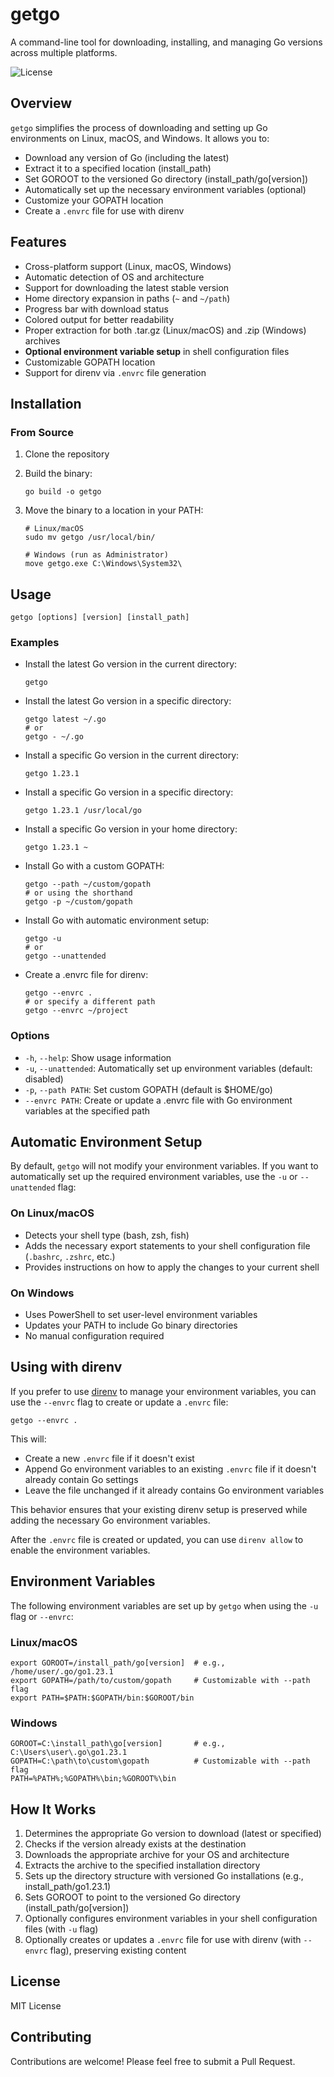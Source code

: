 # getgo

A command-line tool for downloading, installing, and managing Go versions across multiple platforms.

![License](https://img.shields.io/badge/license-MIT-blue.svg)

## Overview

`getgo` simplifies the process of downloading and setting up Go environments on Linux, macOS, and Windows.
It allows you to:

- Download any version of Go (including the latest)
- Extract it to a specified location (install_path)
- Set GOROOT to the versioned Go directory (install_path/go[version])
- Automatically set up the necessary environment variables (optional)
- Customize your GOPATH location
- Create a `.envrc` file for use with direnv

## Features

- Cross-platform support (Linux, macOS, Windows)
- Automatic detection of OS and architecture
- Support for downloading the latest stable version
- Home directory expansion in paths (`~` and `~/path`)
- Progress bar with download status
- Colored output for better readability
- Proper extraction for both .tar.gz (Linux/macOS) and .zip (Windows) archives
- **Optional environment variable setup** in shell configuration files
- Customizable GOPATH location
- Support for direnv via `.envrc` file generation

## Installation

### From Source

1. Clone the repository

2. Build the binary:
   ```
   go build -o getgo
   ```

3. Move the binary to a location in your PATH:
   ```
   # Linux/macOS
   sudo mv getgo /usr/local/bin/

   # Windows (run as Administrator)
   move getgo.exe C:\Windows\System32\
   ```

## Usage

```
getgo [options] [version] [install_path]
```

### Examples

- Install the latest Go version in the current directory:
  ```
  getgo
  ```

- Install the latest Go version in a specific directory:
  ```
  getgo latest ~/.go
  # or 
  getgo - ~/.go
  ```

- Install a specific Go version in the current directory:
  ```
  getgo 1.23.1
  ```

- Install a specific Go version in a specific directory:
  ```
  getgo 1.23.1 /usr/local/go
  ```

- Install a specific Go version in your home directory:
  ```
  getgo 1.23.1 ~
  ```

- Install Go with a custom GOPATH:
  ```
  getgo --path ~/custom/gopath
  # or using the shorthand
  getgo -p ~/custom/gopath
  ```

- Install Go with automatic environment setup:
  ```
  getgo -u
  # or
  getgo --unattended
  ```

- Create a .envrc file for direnv:
  ```
  getgo --envrc .
  # or specify a different path
  getgo --envrc ~/project
  ```

### Options

- `-h`, `--help`: Show usage information
- `-u`, `--unattended`: Automatically set up environment variables (default: disabled)
- `-p`, `--path PATH`: Set custom GOPATH (default is $HOME/go)
- `--envrc PATH`: Create or update a .envrc file with Go environment variables at the specified path

## Automatic Environment Setup

By default, `getgo` will not modify your environment variables. If you want to automatically set up the required
environment variables, use the `-u` or `--unattended` flag:

### On Linux/macOS

- Detects your shell type (bash, zsh, fish)
- Adds the necessary export statements to your shell configuration file (`.bashrc`, `.zshrc`, etc.)
- Provides instructions on how to apply the changes to your current shell

### On Windows

- Uses PowerShell to set user-level environment variables
- Updates your PATH to include Go binary directories
- No manual configuration required

## Using with direnv

If you prefer to use [direnv](https://direnv.net/) to manage your environment variables, you can use the `--envrc` flag
to create or update a `.envrc` file:

```
getgo --envrc .
```

This will:
- Create a new `.envrc` file if it doesn't exist
- Append Go environment variables to an existing `.envrc` file if it doesn't already contain Go settings
- Leave the file unchanged if it already contains Go environment variables

This behavior ensures that your existing direnv setup is preserved while adding the necessary Go environment variables.

After the `.envrc` file is created or updated, you can use `direnv allow` to enable the environment variables.

## Environment Variables

The following environment variables are set up by `getgo` when using the `-u` flag or `--envrc`:

### Linux/macOS

```
export GOROOT=/install_path/go[version]  # e.g., /home/user/.go/go1.23.1
export GOPATH=/path/to/custom/gopath     # Customizable with --path flag
export PATH=$PATH:$GOPATH/bin:$GOROOT/bin
```

### Windows

```
GOROOT=C:\install_path\go[version]       # e.g., C:\Users\user\.go\go1.23.1
GOPATH=C:\path\to\custom\gopath          # Customizable with --path flag
PATH=%PATH%;%GOPATH%\bin;%GOROOT%\bin
```

## How It Works

1. Determines the appropriate Go version to download (latest or specified)
2. Checks if the version already exists at the destination
3. Downloads the appropriate archive for your OS and architecture
4. Extracts the archive to the specified installation directory
5. Sets up the directory structure with versioned Go installations (e.g., install_path/go1.23.1)
6. Sets GOROOT to point to the versioned Go directory (install_path/go[version])
7. Optionally configures environment variables in your shell configuration files (with `-u` flag)
8. Optionally creates or updates a `.envrc` file for use with direnv (with `--envrc` flag), preserving existing content

## License

MIT License

## Contributing

Contributions are welcome! Please feel free to submit a Pull Request. 
